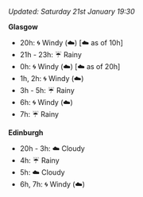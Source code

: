 *Updated: Saturday 21st January 19:30*

**Glasgow**

* 20h: :cyclone: Windy (:cloud:) [:cloud: as of 10h]
* 21h - 23h: :umbrella: Rainy
* 0h: :cyclone: Windy (:cloud:) [:cloud: as of 20h]
* 1h, 2h: :cyclone: Windy (:cloud:)
* 3h - 5h: :umbrella: Rainy
* 6h: :cyclone: Windy (:cloud:)
* 7h: :umbrella: Rainy

**Edinburgh**

* 20h - 3h: :cloud: Cloudy
* 4h: :umbrella: Rainy
* 5h: :cloud: Cloudy
* 6h, 7h: :cyclone: Windy (:cloud:)
